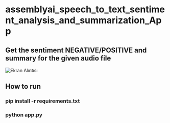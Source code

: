 # assemblyai_speech_to_text_sentiment_analysis_and_summarization_App
## Get the sentiment NEGATIVE/POSITIVE and summary for the given audio file

![Ekran Alıntısı](https://github.com/000tenere000/assemblyai_speech_to_text_sentiment_analysis_and_summarization_App/assets/106030782/09d36976-93ba-4eb5-a95a-cbed79b981db)


## How to run
### pip install -r requirements.txt
### python app.py
